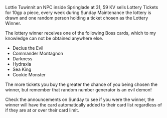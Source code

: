---
---
Lottie Tuwinnit an NPC inside Springlade at 31, 59 KV sells Lottery Tickets for 10gp a piece, every week during Sunday Maintenance the lottery is drawn and one random person holding a ticket chosen as the Lottery Winner.

The lottery winner receives one of the following Boss cards, which to my knowledge can not be obtained anywhere else.

*   Decius the Evil
*   Commander Montagnon
*   Darkness
*   Hydraxia
*   Sea King
*   Cookie Monster

The more tickets you buy the greater the chance of you being chosen the winner, but remember that random number generator is an evil demon!

Check the announcements on Sunday to see if you were the winner, the winner will have the card automatically added to their card list regardless of if they are at or over their card limit.